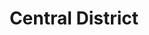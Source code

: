 ---
title: "Central District"
hashtag: "central-district"
borders:
  - Capitol Hill
layout: hashtag
subdivision-of:
  - Seattle
tags:
  - Neighborhood
  - Seattle
---